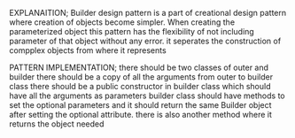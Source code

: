 EXPLANAITION;
Builder design pattern is a part of creational design pattern where creation of objects become simpler.
When creating the parameterized object this pattern has the flexibility of not including parameter of that object without any error.
it seperates the construction of compplex objects from where it represents

PATTERN IMPLEMENTATION;
there should be two classes of outer and builder
there should be a copy of all the arguments from outer to builder class
there should be a public constructor in builder class which should have all the arguments as parameters
builder class should have methods to set the optional parameters and it should return the same Builder object after setting the optional attribute.
there is also another method where it returns the object needed
